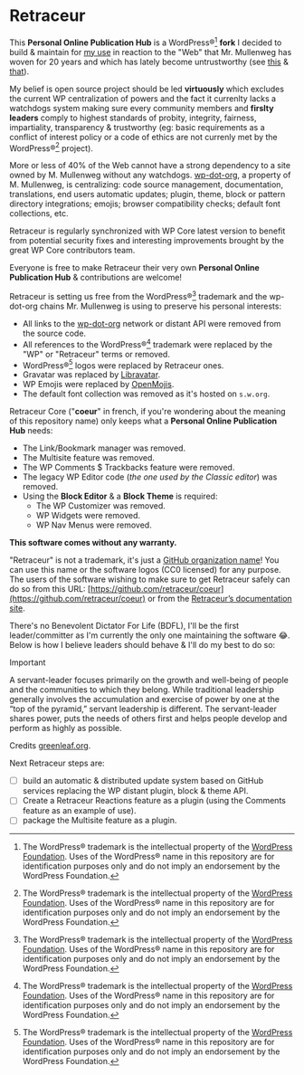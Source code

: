 # Retraceur

This **Personal Online Publication Hub** is a WordPress®[^1] **fork** I decided to build & maintain for [my use](https://imathi.eu) in reaction to the "Web" that Mr. Mullenweg has woven for 20 years and which has lately become untrustworthy (see [this](https://wordpress.org/news/2024/09/wp-engine-banned/) & [that](https://wordpress.org/news/2024/10/secure-custom-fields/)).

My belief is open source project should be led **virtuously** which excludes the current WP centralization of powers and the fact it currenlty lacks a watchdogs system making sure every community members and **firslty leaders** comply to highest standards of probity, integrity, fairness, impartiality, transparency & trustworthy (eg: basic requirements as a conflict of interest policy or a code of ethics are not currenly met by the WordPress®[^1] project).

More or less of 40% of the Web cannot have a strong dependency to a site owned by M. Mullenweg without any watchdogs. [wp-dot-org](https://w.org), a property of M. Mullenweg, is centralizing: code source management, documentation, translations, end users automatic updates; plugin, theme, block or pattern directory integrations; emojis; browser compatibility checks; default font collections, etc.

Retraceur is regularly synchronized with WP Core latest version to benefit from potential security fixes and interesting improvements brought by the great WP Core contributors team.

Everyone is free to make Retraceur their very own **Personal Online Publication Hub** & contributions are welcome!

Retraceur is setting us free from the WordPress®[^1] trademark and the wp-dot-org chains Mr. Mullenweg is using to preserve his personal interests:

- All links to the [wp-dot-org](https://w.org) network or distant API were removed from the source code.
- All references to the WordPress®[^1] trademark were replaced by the "WP" or "Retraceur" terms or removed.
- WordPress®[^1] logos were replaced by Retraceur ones.
- Gravatar was replaced by [Libravatar](https://www.libravatar.org/).
- WP Emojis were replaced by [OpenMojis](https://openmoji.org/).
- The default font collection was removed as it's hosted on `s.w.org`.

Retraceur Core ("**coeur**" in french, if you're wondering about the meaning of this repository name) only keeps what a **Personal Online Publication Hub** needs:

- The Link/Bookmark manager was removed.
- The Multisite feature was removed.
- The WP Comments $ Trackbacks feature were removed.
- The legacy WP Editor code (_the one used by the Classic editor_) was removed.
- Using the **Block Editor** & a **Block Theme** is required:
  - The WP Customizer was removed.
  - WP Widgets were removed.
  - WP Nav Menus were removed.

**This software comes without any warranty.**

"Retraceur" is not a trademark, it's just a [GitHub organization name](https://github.com/retraceur)! You can use this name or the software logos (CC0 licensed) for any purpose. The users of the software wishing to make sure to get Retraceur safely can do so from this URL: [https://github.com/retraceur/coeur](https://github.com/retraceur/coeur) or from the [Retraceur’s documentation site](https://retraceur.github.io/).

There's no Benevolent Dictator For Life (BDFL), I'll be the first leader/committer as I'm currently the only one maintaining the software 😂. Below is how I believe leaders should behave & I'll do my best to do so:

> [!IMPORTANT]
> A servant-leader focuses primarily on the growth and well-being of people and the communities to which they belong. While traditional leadership generally involves the accumulation and exercise of power by one at the “top of the pyramid,” servant leadership is different. The servant-leader shares power, puts the needs of others first and helps people develop and perform as highly as possible.

Credits [greenleaf.org](https://www.greenleaf.org/what-is-servant-leadership/).

Next Retraceur steps are:
- [ ] build an automatic & distributed update system based on GitHub services replacing the WP distant plugin, block & theme API.
- [ ] Create a Retraceur Reactions feature as a plugin (using the Comments feature as an example of use).
- [ ] package the Multisite feature as a plugin.

[^1]: The WordPress® trademark is the intellectual property of the [WordPress Foundation](https://wordpressfoundation.org/trademark-policy/). Uses of the WordPress® name in this repository are for identification purposes only and do not imply an endorsement by the WordPress Foundation.
